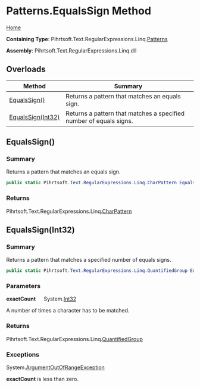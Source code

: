 # Patterns\.EqualsSign Method

[Home](../../../../../../README.md)

**Containing Type**: Pihrtsoft\.Text\.RegularExpressions\.Linq\.[Patterns](../README.md)

**Assembly**: Pihrtsoft\.Text\.RegularExpressions\.Linq\.dll

## Overloads

| Method | Summary |
| ------ | ------- |
| [EqualsSign()](#Pihrtsoft_Text_RegularExpressions_Linq_Patterns_EqualsSign) | Returns a pattern that matches an equals sign\. |
| [EqualsSign(Int32)](#Pihrtsoft_Text_RegularExpressions_Linq_Patterns_EqualsSign_System_Int32_) | Returns a pattern that matches a specified number of equals signs\. |

## EqualsSign\(\) <a name="Pihrtsoft_Text_RegularExpressions_Linq_Patterns_EqualsSign"></a>

### Summary

Returns a pattern that matches an equals sign\.

```csharp
public static Pihrtsoft.Text.RegularExpressions.Linq.CharPattern EqualsSign()
```

### Returns

Pihrtsoft\.Text\.RegularExpressions\.Linq\.[CharPattern](../../CharPattern/README.md)

## EqualsSign\(Int32\) <a name="Pihrtsoft_Text_RegularExpressions_Linq_Patterns_EqualsSign_System_Int32_"></a>

### Summary

Returns a pattern that matches a specified number of equals signs\.

```csharp
public static Pihrtsoft.Text.RegularExpressions.Linq.QuantifiedGroup EqualsSign(int exactCount)
```

### Parameters

**exactCount** &emsp; System\.[Int32](https://docs.microsoft.com/en-us/dotnet/api/system.int32)

A number of times a character has to be matched\.

### Returns

Pihrtsoft\.Text\.RegularExpressions\.Linq\.[QuantifiedGroup](../../QuantifiedGroup/README.md)

### Exceptions

System\.[ArgumentOutOfRangeException](https://docs.microsoft.com/en-us/dotnet/api/system.argumentoutofrangeexception)

**exactCount** is less than zero\.

